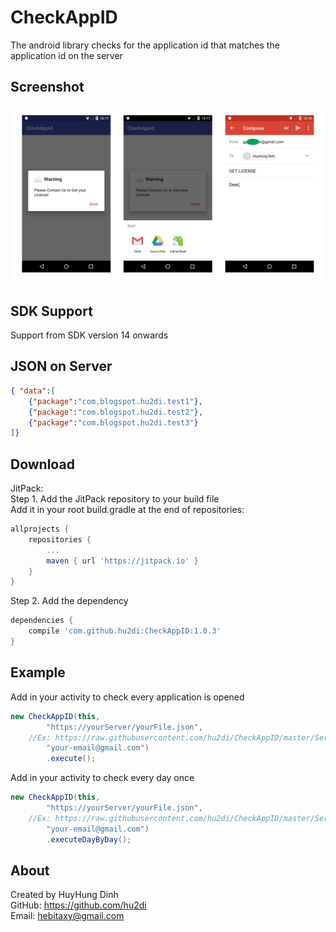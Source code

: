 # CheckAppID
The android library checks for the application id that matches the application id on the server

## Screenshot
<img src="https://raw.githubusercontent.com/hu2di/CheckAppID/master/Screenshot/screenshot.png">

## SDK Support
Support from SDK version 14 onwards

## JSON on Server
```json
{ "data":[
	{"package":"com.blogspot.hu2di.test1"},
	{"package":"com.blogspot.hu2di.test2"},
	{"package":"com.blogspot.hu2di.test3"}
]}
```

## Download
JitPack:<br>
Step 1. Add the JitPack repository to your build file<br>
Add it in your root build.gradle at the end of repositories:
```groovy
allprojects {
	repositories {
		...
		maven { url 'https://jitpack.io' }
	}
}
```
Step 2. Add the dependency
```groovy
dependencies {
    compile 'com.github.hu2di:CheckAppID:1.0.3'
}
```

## Example
Add in your activity to check every application is opened
```java
new CheckAppID(this,
        "https://yourServer/yourFile.json", 
	//Ex: https://raw.githubusercontent.com/hu2di/CheckAppID/master/Server/CheckAppIds.json
        "your-email@gmail.com")
        .execute();
```
Add in your activity to check every day once
```java
new CheckAppID(this,
        "https://yourServer/yourFile.json", 
	//Ex: https://raw.githubusercontent.com/hu2di/CheckAppID/master/Server/CheckAppIds.json
        "your-email@gmail.com")
        .executeDayByDay();
```

## About
Created by HuyHung Dinh<br>
GitHub: https://github.com/hu2di<br>
Email: hebitaxy@gmail.com
